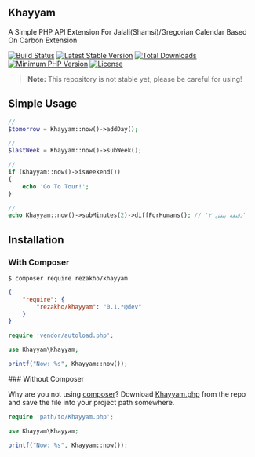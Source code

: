 ## Khayyam
A Simple PHP API Extension For Jalali(Shamsi)/Gregorian Calendar Based On Carbon Extension

[![Build Status](https://travis-ci.org/rezakho/khayyam.svg)](https://travis-ci.org/rezakho/khayyam)
[![Latest Stable Version](https://img.shields.io/packagist/v/rezakho/khayyam.svg?label=release)](https://packagist.org/packages/rezakho/khayyam)
[![Total Downloads](https://img.shields.io/packagist/dt/rezakho/khayyam.svg)](https://packagist.org/packages/rezakho/khayyam)
[![Minimum PHP Version](http://img.shields.io/badge/php-%3E%3D%205.4-8892BF.svg)](https://php.net/)
[![License](https://img.shields.io/packagist/l/rezakho/khayyam.svg)](https://packagist.org/packages/rezakho/khayyam)

> **Note:** This repository is not stable yet, please be careful for using!

## Simple Usage

```php
//
$tomorrow = Khayyam::now()->addDay();

//
$lastWeek = Khayyam::now()->subWeek();

//
if (Khayyam::now()->isWeekend())
{
	echo 'Go To Tour!';
}

//
echo Khayyam::now()->subMinutes(2)->diffForHumans(); // 'دقیقه پیش ۲'
```

## Installation

### With Composer

```
$ composer require rezakho/khayyam
```

```json
{
    "require": {
        "rezakho/khayyam": "0.1.*@dev"
    }
}
```

```php
require 'vendor/autoload.php';

use Khayyam\Khayyam;

printf("Now: %s", Khayyam::now());
```

<a name="install-nocomposer"/>
### Without Composer

Why are you not using [composer](http://getcomposer.org/)? Download [Khayyam.php](https://github.com/rezakho/Khayyam/blob/master/src/Khayyam/Khayyam.php) from the repo and save the file into your project path somewhere.

```php
require 'path/to/Khayyam.php';

use Khayyam\Khayyam;

printf("Now: %s", Khayyam::now());
```